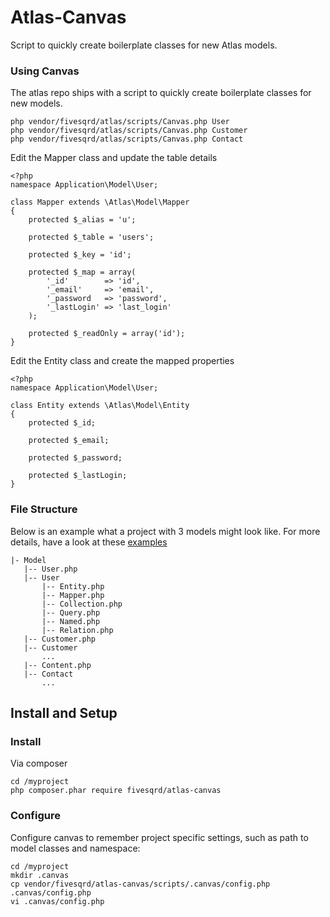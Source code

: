 # Atlas-Canvas
Script to quickly create boilerplate classes for new Atlas models.

### Using Canvas ###
The atlas repo ships with a script to quickly create boilerplate classes for new models.
```
php vendor/fivesqrd/atlas/scripts/Canvas.php User
php vendor/fivesqrd/atlas/scripts/Canvas.php Customer
php vendor/fivesqrd/atlas/scripts/Canvas.php Contact
```

Edit the Mapper class and update the table details 
```
<?php
namespace Application\Model\User;

class Mapper extends \Atlas\Model\Mapper
{
    protected $_alias = 'u';

    protected $_table = 'users';

    protected $_key = 'id';

    protected $_map = array(
        '_id'        => 'id',
        '_email'     => 'email',
        '_password   => 'password',
        '_lastLogin' => 'last_login'
    );

    protected $_readOnly = array('id');
}
```

Edit the Entity class and create the mapped properties 
```
<?php
namespace Application\Model\User;

class Entity extends \Atlas\Model\Entity
{
    protected $_id;
    
    protected $_email;
    
    protected $_password;
    
    protected $_lastLogin;
}
```

### File Structure ###
Below is an example what a project with 3 models might look like. For more details, have a look
at these [examples](https://github.com/Five-Squared/Atlas/tree/master/examples/Application/)

```
|- Model
   |-- User.php
   |-- User
       |-- Entity.php
       |-- Mapper.php
       |-- Collection.php
       |-- Query.php
       |-- Named.php
       |-- Relation.php
   |-- Customer.php
   |-- Customer
       ...
   |-- Content.php
   |-- Contact
       ...
```

## Install and Setup ##

### Install ###
Via composer
``` 
cd /myproject
php composer.phar require fivesqrd/atlas-canvas
```

### Configure ###
Configure canvas to remember project specific settings, such as path to model classes and namespace:
```
cd /myproject
mkdir .canvas
cp vendor/fivesqrd/atlas-canvas/scripts/.canvas/config.php .canvas/config.php
vi .canvas/config.php
```
